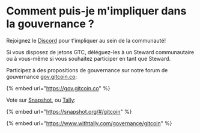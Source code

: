 # Comment puis-je m'impliquer dans la gouvernance ?

Rejoignez le [Discord](http://discord.gg/gitcoin) pour t'impliquer au sein de la communauté!

Si vous disposez de jetons GTC, déléguez-les à un Steward communautaire ou à vous-même si vous souhaitez participer en tant que Steward.

Participez à des propositions de gouvernance sur notre forum de gouvernance [gov.gitcoin.co](https://gov.gitcoin.co):

{% embed url="https://gov.gitcoin.co" %}

Vote sur [Snapshot](https://snapshot.org/#/gitcoin), ou [Tally](https://www.withtally.com/governance/gitcoin):

{% embed url="https://snapshot.org/#/gitcoin" %}

{% embed url="https://www.withtally.com/governance/gitcoin" %}
